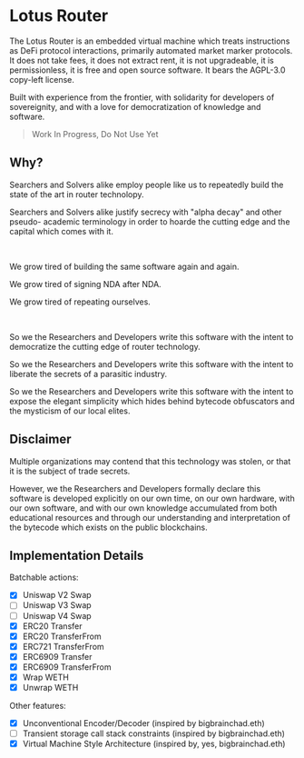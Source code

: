 # Lotus Router

The Lotus Router is an embedded virtual machine which treats instructions as
DeFi protocol interactions, primarily automated market marker protocols. It does
not take fees, it does not extract rent, it is not upgradeable, it is
permissionless, it is free and open source software. It bears the AGPL-3.0
copy-left license.

Built with experience from the frontier, with solidarity for developers of
sovereignity, and with a love for democratization of knowledge and software.

> Work In Progress, Do Not Use Yet

## Why?

Searchers and Solvers alike employ people like us to repeatedly build the state
of the art in router technolopy.

Searchers and Solvers alike justify secrecy with "alpha decay" and other pseudo-
academic terminology in order to hoarde the cutting edge and the capital which
comes with it.

<br/>

We grow tired of building the same software again and again.

We grow tired of signing NDA after NDA.

We grow tired of repeating ourselves.

<br/>

So we the Researchers and Developers write this software with the intent to
democratize the cutting edge of router technology.

So we the Researchers and Developers write this software with the intent to
liberate the secrets of a parasitic industry.

So we the Researchers and Developers write this software with the intent to
expose the elegant simplicity which hides behind bytecode obfuscators and the
mysticism of our local elites.

## Disclaimer

Multiple organizations may contend that this technology was stolen, or that it
is the subject of trade secrets.

However, we the Researchers and Developers formally declare this software is
developed explicitly on our own time, on our own hardware, with our own
software, and with our own knowledge accumulated from both educational resources
and through our understanding and interpretation of the bytecode which exists on
the public blockchains.

## Implementation Details

Batchable actions:

- [x] Uniswap V2 Swap
- [ ] Uniswap V3 Swap
- [ ] Uniswap V4 Swap
- [x] ERC20 Transfer
- [x] ERC20 TransferFrom
- [x] ERC721 TransferFrom
- [x] ERC6909 Transfer
- [x] ERC6909 TransferFrom
- [x] Wrap WETH
- [x] Unwrap WETH

Other features:

- [x] Unconventional Encoder/Decoder (inspired by bigbrainchad.eth)
- [ ] Transient storage call stack constraints (inspired by bigbrainchad.eth)
- [x] Virtual Machine Style Architecture (inspired by, yes, bigbrainchad.eth)
